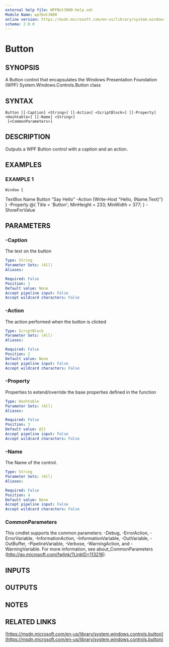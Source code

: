 ```yaml
---
external help file: WPFBot3000-help.xml
Module Name: wpfbot3000
online version: https://msdn.microsoft.com/en-us/library/system.windows.controls.button
schema: 2.0.0
---
```


# Button

## SYNOPSIS
A Button control that encapsulates the Windows Presentation Foundation (WPF) System.Windows.Controls.Button class

## SYNTAX

```
Button [[-Caption] <String>] [[-Action] <ScriptBlock>] [[-Property] <Hashtable>] [[-Name] <String>]
 [<CommonParameters>]
```

## DESCRIPTION
Outputs a WPF Button control with a caption and an action.

## EXAMPLES

### EXAMPLE 1
```
Window {
```

TextBox Name
    Button "Say Hello" -Action {Write-Host "Hello, $($Name.Text)"}
} -Property @{ Title = 'Button'; MinHeight = 233; MinWidth = 377; } -ShowForValue

## PARAMETERS

### -Caption
The text on the button

```yaml
Type: String
Parameter Sets: (All)
Aliases:

Required: False
Position: 1
Default value: None
Accept pipeline input: False
Accept wildcard characters: False
```

### -Action
The action performed when the button is clicked

```yaml
Type: ScriptBlock
Parameter Sets: (All)
Aliases:

Required: False
Position: 2
Default value: None
Accept pipeline input: False
Accept wildcard characters: False
```

### -Property
Properties to extend/override the base properties defined in the function

```yaml
Type: Hashtable
Parameter Sets: (All)
Aliases:

Required: False
Position: 3
Default value: @{}
Accept pipeline input: False
Accept wildcard characters: False
```

### -Name
The Name of the control.

```yaml
Type: String
Parameter Sets: (All)
Aliases:

Required: False
Position: 4
Default value: None
Accept pipeline input: False
Accept wildcard characters: False
```

### CommonParameters
This cmdlet supports the common parameters: -Debug, -ErrorAction, -ErrorVariable, -InformationAction, -InformationVariable, -OutVariable, -OutBuffer, -PipelineVariable, -Verbose, -WarningAction, and -WarningVariable.
For more information, see about_CommonParameters (http://go.microsoft.com/fwlink/?LinkID=113216).

## INPUTS

## OUTPUTS

## NOTES

## RELATED LINKS

[https://msdn.microsoft.com/en-us/library/system.windows.controls.button](https://msdn.microsoft.com/en-us/library/system.windows.controls.button)

